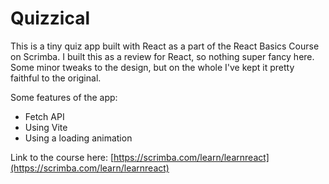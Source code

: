 # Quizzical

This is a tiny quiz app built with React as a part of the React Basics Course on Scrimba. I built this as a review for React, so nothing super fancy here. Some minor tweaks to the design, but on the whole I've kept it pretty faithful to the original.

Some features of the app:

- Fetch API
- Using Vite
- Using a loading animation

Link to the course here: [https://scrimba.com/learn/learnreact](https://scrimba.com/learn/learnreact) 